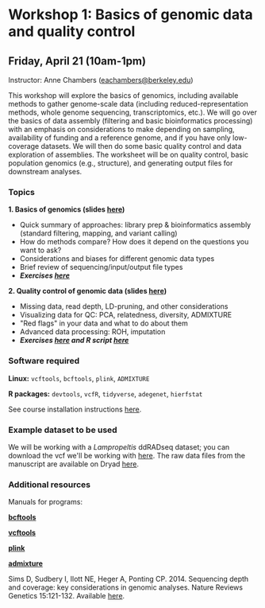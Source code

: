 
# Workshop 1: Basics of genomic data and quality control

## Friday, April 21 (10am-1pm)

Instructor: Anne Chambers (eachambers@berkeley.edu)

This workshop will explore the basics of genomics, including available methods to gather genome-scale data (including reduced-representation methods, whole genome sequencing, transcriptomics, etc.). We will go over the basics of data assembly (filtering and basic bioinformatics processing) with an emphasis on considerations to make depending on sampling, availability of funding and a reference genome, and if you have only low-coverage datasets. We will then do some basic quality control and data exploration of assemblies. The worksheet will be on quality control, basic population genomics (e.g., structure), and generating output files for downstream analyses.

### Topics

**1. Basics of genomics (slides [here](XXX))**
* Quick summary of approaches: library prep & bioinformatics assembly (standard filtering, mapping, and variant calling)
* How do methods compare? How does it depend on the questions you want to ask?
* Considerations and biases for different genomic data types
* Brief review of sequencing/input/output file types
* ***Exercises [here](https://github.com/eachambers/EvoGeno-Methods-Workshop/blob/main/Workshop1/Exercises/EvoGenomics_Ws1_Ex1.txt)***

**2. Quality control of genomic data (slides [here](XXX))**
* Missing data, read depth, LD-pruning, and other considerations
* Visualizing data for QC: PCA, relatedness, diversity, ADMIXTURE
* "Red flags" in your data and what to do about them
* Advanced data processing: ROH, imputation
* ***Exercises [here](https://github.com/eachambers/EvoGeno-Methods-Workshop/blob/main/Workshop1/Exercises/EvoGenomics_Ws1_Ex2.txt) and R script [here](https://github.com/eachambers/EvoGeno-Methods-Workshop/blob/main/Workshop1/Exercises/Workshop1_Exercise2.R)***

### Software required
**Linux:** `vcftools`, `bcftools`, `plink`, `ADMIXTURE`

**R packages:** `devtools`, `vcfR`, `tidyverse`, `adegenet`, `hierfstat`

See course installation instructions [here](https://docs.google.com/document/d/1J-HjigOT_Zeu1xv38uY6dttdloo8OQG2km_fr87qIMk/edit).

### Example dataset to be used

We will be working with a *Lampropeltis* ddRADseq dataset; you can download the vcf we'll be working with [here](https://github.com/eachambers/EvoGeno-Methods-Workshop/blob/main/Workshop1/Data/lampro.vcf). The raw data files from the manuscript are available on Dryad [here](https://datadryad.org/stash/dataset/doi:10.5061/dryad.9s4mw6mj8).

### Additional resources

Manuals for programs:

**[bcftools](https://samtools.github.io/bcftools/bcftools.html)**

**[vcftools](https://vcftools.sourceforge.net/man_latest.html)**

**[plink](https://www.cog-genomics.org/plink/1.9/)**

**[admixture](https://dalexander.github.io/admixture/admixture-manual.pdf)**

Sims D, Sudbery I, Ilott NE, Heger A, Ponting CP. 2014. Sequencing depth and coverage: key considerations in genomic analyses. Nature Reviews Genetics 15:121-132. Available [here](https://www.nature.com/articles/nrg3642).
